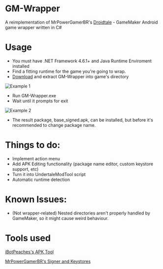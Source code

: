 
# GM-Wrapper

A reimplementation of MrPowerGamerBR's [Droidtale](https://github.com/MrPowerGamerBR/Droidtale/) - GameMaker Android game wrapper written in C#

# Usage

- You must have .NET Framework 4.6.1+ and Java Runtime Enviroment installed
- Find a fitting runtime for the game you're going to wrap.
- [Download](https://github.com/toarch7/GM-Wrapper/releases) and extract GM-Wrapper into game's directory

![Example 1](https://i.imgur.com/ltF6HWG.png)

- Run GM-Wrapper.exe 
- Wait until it prompts for exit

![Example 2](https://i.imgur.com/CsmxFth.png)

- The result package, base_signed.apk, can be installed, but before it's recommended to change package name.

# Things to do:

- Implement action menu
- Add APK Editing functionality (package name editor, custom keystore support, etc)
- Turn it into UndertaleModTool script
- Automatic runtime detection

# Known Issues:

- (Not wrapper-related) Nested directories aren't properly handled by GameMaker, so it might cause weird behaviour.

# Tools used
[iBotPeaches's APK Tool](https://github.com/iBotPeaches/Apktool)

[MrPowerGamerBR's Signer and Keystores](https://github.com/MrPowerGamerBR/Droidtale)

